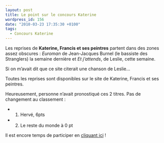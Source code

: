 ```yaml
---
layout: post
title: Le point sur le concours Katerine
wordpress_id: 156
date: "2010-03-23 17:35:30 +0100"
tags:
  - Concours Katerine
---
```


Les reprises de **Katerine, Francis et ses peintres** partent dans des zones
assez obscures : _Euroman_ de Jean-Jacques Burnel (le bassiste des Stranglers)
la semaine dernière et _Et j’attends_, de Leslie, cette semaine.

Si on m’avait dit que ce site citerait une chanson de Leslie…

Toutes les reprises sont disponibles sur le site de Katerine, Francis et ses
peintres.

Heureusement, personne n’avait pronostiqué ces 2 titres. Pas de changement au
classement :

- 1. Hervé, 6pts
- 2. Le reste du monde à 0 pt

Il est encore temps de participer en [cliquant ici][i1] !

[i1]: https://www.deadrooster.org/concours-katerine-francis-et-ses-peintres/
